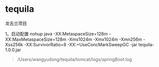 # tequila
龙舌兰项目

1。启动配置
nohup java -XX:MetaspaceSize=128m -XX:MaxMetaspaceSize=128m -Xms1024m -Xmx1024m 
-Xmn256m -Xss256k -XX:SurvivorRatio=8 -XX:+UseConcMarkSweepGC -jar tequila-1.0.0.jar 
> /Users/wangyudong/tequila/tomcat/logs/springBoot.log